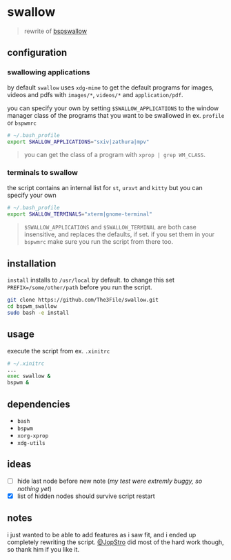 # swallow

> rewrite of [bspswallow](https://github.com/JopStro/bspswallow)

## configuration

### swallowing applications
by default `swallow` uses `xdg-mime` to get the default programs for images, videos and pdfs with `images/*`, `videos/*` and `application/pdf`.

you can specify your own by setting `$SWALLOW_APPLICATIONS` to the window manager class of the programs that you want to be swallowed in ex. `profile` or `bspwmrc`

``` bash
# ~/.bash_profile
export SWALLOW_APPLICATIONS="sxiv|zathura|mpv"
```

> you can get the class of a program with `xprop | grep WM_CLASS`.

### terminals to swallow
the script contains an internal list for `st`, `urxvt` and `kitty` but you can specify your own

``` bash
# ~/.bash_profile
export SWALLOW_TERMINALS="xterm|gnome-terminal"
```

> `$SWALLOW_APPLICATIONS` and `$SWALLOW_TERMINAL` are both case insensitive, and replaces the defaults, if set.
> if you set them in your `bspwmrc` make sure you run the script from there too.

## installation
`install` installs to `/usr/local` by default. to change this set `PREFIX=/some/other/path` before you run the script. 

``` bash
git clone https://github.com/The3File/swallow.git
cd bspwm_swallow
sudo bash -e install
```

## usage

execute the script from ex. `.xinitrc`
``` bash
# ~/.xinitrc
...
exec swallow &
bspwm &
```

## dependencies
* `bash`
* `bspwm`
* `xorg-xprop`
* `xdg-utils` 

## ideas
* [ ] hide last node before new note (*my test were extremly buggy, so nothing yet*)
* [x] list of hidden nodes should survive script restart

## notes
i just wanted to be able to add features as i saw fit, and i ended up completely rewriting the script. [@JopStro](https://github.com/JopStro) did most of the hard work though, so thank him if you like it.
